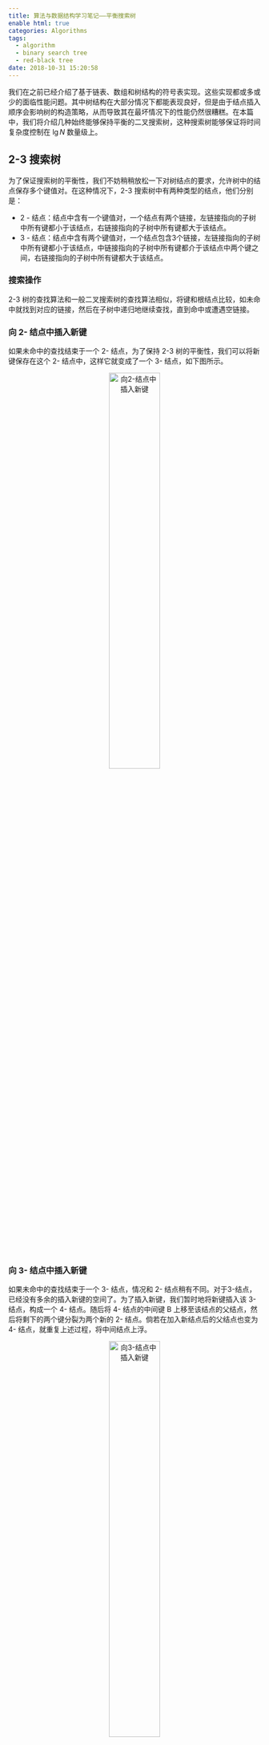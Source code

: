 ```yaml
---
title: 算法与数据结构学习笔记——平衡搜索树
enable html: true
categories: Algorithms
tags:
  - algorithm
  - binary search tree
  - red-black tree
date: 2018-10-31 15:20:58
---
```


我们在之前已经介绍了基于链表、数组和树结构的符号表实现。这些实现都或多或少的面临性能问题。其中树结构在大部分情况下都能表现良好，但是由于结点插入顺序会影响树的构造策略，从而导致其在最坏情况下的性能仍然很糟糕。在本篇中，我们将介绍几种始终能够保持平衡的二叉搜索树，这种搜索树能够保证将时间复杂度控制在 $\lg N$ 数量级上。

<!-- more -->

## 2-3 搜索树

为了保证搜索树的平衡性，我们不妨稍稍放松一下对树结点的要求，允许树中的结点保存多个键值对。在这种情况下，2-3 搜索树中有两种类型的结点，他们分别是：

- 2 - 结点：结点中含有一个键值对，一个结点有两个链接，左链接指向的子树中所有键都小于该结点，右链接指向的子树中所有键都大于该结点。
- 3 - 结点：结点中含有两个键值对，一个结点包含3个链接，左链接指向的子树中所有键都小于该结点，中链接指向的子树中所有键都介于该结点中两个键之间，右链接指向的子树中所有键都大于该结点。

### 搜索操作

2-3 树的查找算法和一般二叉搜索树的查找算法相似，将键和根结点比较，如未命中就找到对应的链接，然后在子树中递归地继续查找，直到命中或遭遇空链接。

### 向 2- 结点中插入新键

如果未命中的查找结束于一个 2- 结点，为了保持 2-3 树的平衡性，我们可以将新键保存在这个 2- 结点中，这样它就变成了一个 3- 结点，如下图所示。

<div align="center">  
<img
    src="http://images.herculas.cn/image/blog/algorithms/search3/insert%20into%20a%202-node.png"
    width="45%"
    alt="向2-结点中插入新键"
/>
</div>

### 向 3- 结点中插入新键

如果未命中的查找结束于一个 3- 结点，情况和 2- 结点稍有不同。对于3-结点，已经没有多余的插入新键的空间了。为了插入新键，我们暂时地将新键插入该 3- 结点，构成一个 4- 结点。随后将 4- 结点的中间键 B 上移至该结点的父结点，然后将剩下的两个键分裂为两个新的 2- 结点。倘若在加入新结点后的父结点也变为 4- 结点，就重复上述过程，将中间结点上浮。

<div align="center">  
<img
    src="http://images.herculas.cn/image/blog/algorithms/search3/insert%20into%20a%203-node.png"
    width="45%"
    alt="向3-结点中插入新键"
/>
</div>

### 分解根结点

如果上面步骤中的上浮操作最终使得根结点也成为 4- 结点，我们可以将该 4- 结点分解成 3 个 2- 结点，将中间键上浮为新的根结点，左右键作为其子结点。

<div align="center">  
<img
    src="http://images.herculas.cn/image/blog/algorithms/search3/splitting%20the%20root.png"
    width="45%"
    alt="分解根结点"
/>
</div>

### 全局性质

注意到，上述插入操作所带来的所有变换都是局部变换，除了相关的结点和链接之外不需要修改或检查树的其他部分。这些局部变换不会影响树的全剧有序性和平衡性，亦即任意空链接到根结点的路径长度都是相等的。

可以证明，在一棵大小为 $N$ 的 2-3 树中，查找和插入操作访问的结点必然不超过 $\lg N$ 个。最好的情况下，访问 2-3 树的时间复杂度为 $0.631 \lg N$。上述最坏情况在 2-3 树全由 2- 结点构成时取得，最好情况在 2-3 树全由 3- 结点构成时取得。

## 红黑树

上述 2-3 树帮助我们构建了一种基于树结构的平衡的符号表实现，但是 2-3 树的代码实现过于复杂，因为我们需要实现不同的结点类型和上浮操作。接下来，我们将介绍一种名为**红黑树**的数据结构来表达 2-3 树的思想。红黑树的实现相较 2-3 树更加容易，因为红黑树的很多操作可以直接复用普通二叉搜索树的代码。

### 等价性

红黑树的基本思想是用标准二叉树结点和额外的信息来完全替换 2-3 树，同时维持 2-3 树的平衡性。为了实现这个目的，我们使用左偏红链接来来连接 2-3 树中 3- 结点的两个内键。

完全脱离 2-3 树的红黑树可以用以下方法定义：

- 含有红黑链接的二叉搜索树；
- 所有红链接均为左链接；
- 没有任何一个结点同时与两条红链接相连；
- 完美黑平衡，即任意空链接到根结点的路径上的黑链接数量相同。

满足以上定义的红黑树，被称为左偏红黑二叉搜索树 (LLRB, Left-leaning Red-black Binary Search Tree)，和相应的 2-3 树必能一一对应，原因是可以将所有红链接画平，这样所有空链接到根结点的距离可以直观的观察而被证明是相同的。如果将红链接相连的两个结点合并，得到的就是标准的 2-3 树。

<div align="center">  
<img
    src="http://images.herculas.cn/image/blog/algorithms/search3/1-1%20correspondence%20between%20RBBSTs%20and%202-3%20trees.png"
    width="50%"
    alt="红黑树和2-3树的等价性"
/>
</div>

### LLRB的基本表示

考虑到二叉树中的每个结点都只有一条指向自己的连接（从父结点指向它），我们需要将该链接的颜色作为结点的性质保存在结点对象中。

```Java
public class RedBlackBST<Key extends Comparable<Key>, Value> {
    private static final boolean RED = true;
    private static final boolean BLACK = false;

    private Node root;

    private class Node {
        private Key key;
        private Value val;
        private Node left, right;
        private boolean color;
        private int size;

        public Node(Key key, Value val, boolean color, int size)  {
            this.key = key;
            this.val = val;
            this.color = color;
            this.size = size;
        }
    }

    private boolean isRed(Node x) {
        if (x == null)
            return false;
        return x.color == RED;
    }
}
```

### 搜索操作

由于红黑树的实现没有改变二叉树的结点表示和结构，所以红黑树的搜索实现可以直接使用普通二叉搜索树的搜索实现。

```Java
public Value get(Key key) {
    if (key == null)
        throw new IllegalArgumentException("argument to get() is null");
    return get(root, key);
}

private Value get(Node x, Key key) {
    while (x != null) {
        int cmp = key.compareTo(x.key);
        if (cmp < 0)
            x = x.left;
        else if (cmp > 0)
            x = x.right;
        else
            return x.val;
    }
    return null;
}
```

除了搜索操作外，其他的一些基本操作如`floor`，`iteration`和`selection`都和二叉搜索树的实现相同，不再赘述。

### 基本原子操作

在实现插入操作之前，我们有一些基本的原子操作需要事先实现。这些原子操作将会在插入操作中被反复使用，是红黑树实现的基础。

#### 左旋 (Left Rotation)

在实现插入或删除操作时可能会出现红色右链接或两条红色的右链接，在操作完成之前这些情况必须被修复。旋转操作可以改变红链接的指向。左旋可以将红色的右链接转化为左链接，其具体原理可参照下图：

<div align="center">  
<img
    src="http://images.herculas.cn/image/blog/algorithms/search3/left%20rotation.png"
    width="75%"
    alt="左旋"
/>
</div>

其具体实现如下：

```Java
private Node rotateLeft(Node h) {
    Node x = h.right;
    h.right = x.left;
    x.left = h;
    x.color = x.left.color;
    x.left.color = RED;

    x.size = h.size;
    h.size = size(h.left) + size(h.right) + 1;

    return x;
}
```

#### 右旋 (Right Rotation)

右旋操作与左旋类似，只需要将对应的链接互换即可。其示意图如下：

<div align="center">  
<img
    src="http://images.herculas.cn/image/blog/algorithms/search3/right%20rotation.png"
    width="75%"
    alt="右旋"
/>
</div>

其具体实现如下：

```Java
private Node rotateRight(Node h) {
    Node x = h.left;
    h.left = x.right;
    x.right = h;
    x.color = x.right.color;
    x.right.color = RED;

    x.size = h.size;
    h.size = size(h.left) + size(h.right) + 1;

    return x;
}
```

旋转操作

#### 颜色转换 (Color Flip)

插入或删除操作可能会使某个结点的两个链接都为红链接，这时需要进行颜色转换以使得该结点的链接满足红黑树的要求。其示意图如下：

<div align="center">  
<img
    src="http://images.herculas.cn/image/blog/algorithms/search3/flip%20colors.png"
    width="90%"
    alt="颜色转换"
/>
</div>

其实现如下：

```Java
private void flipColors(Node h) {
    h.color = !h.color;
    h.left.color = !h.left.color;
    h.right.color = !h.right.color;
}
```

和左右旋一样，颜色转换也是局部操作，既不需要知道其他结点的情况，也不会改变整棵树的黑平衡性。

### 插入操作

实现插入操作的中心思想是始终维持和 2-3 树的一一对应关系，通过使用上述的 LLRB 基本原子操作来维护整棵树的黑平衡性和有序性。

#### 情况 1：向一棵只有一个键（即一个 2- 结点）的树中插入新键

一棵只含有一个键的树只含有一个 2- 结点。插入新键后，若新键小于老键，只需新增一个红链接下的结点即可。若新键大于老键，则新增的结点将会产生一条右偏的红链接，此时需要使用左旋操作修正链接。两种情况的示意图如下：

<div align="center">  
<img
    src="http://images.herculas.cn/image/blog/algorithms/search3/insert%20into%20a%20tree%20with%201%20node.png"
    width="70%"
    alt="情况1"
/>
</div>

#### 情况 2：向树底部的 2- 结点插入新键

想要在树底新增一个新键，首先需要使用基本的二叉搜索树算法向红黑树中查找新键的位置，然后使用红链接将新结点和其父结点相连。如果其父结点是一个 2- 结点（即指向父结点的链接为黑链接），则可以使用情况1中的方法调整链接。

<div align="center">  
<img
    src="http://images.herculas.cn/image/blog/algorithms/search3/insert%20into%20a%202-node%20at%20the%20bottom.png"
    width="45%"
    alt="情况2"
/>
</div>

#### 情况 3：向一棵只有两个键（即一个 3- 结点）的树中插入新键

这种情况分为三种子情况，分别为：

1. 新键大于原树中的两个键。这时新键被连接到 3- 结点的右链接上。这时树是平衡的，只需将两条链接由红变黑即可（颜色转换）。
2. 新键小于原树中的两个键。这时新键被连接到最左边的空链接上，这样就产生了两条连续的红链接。继续将上层的红链接右旋，我们就得到了第一种情况。
3. 新键介于原树中两个键之间。这时新键被接在左键的右链接上。我们只需将下层的红链接左旋即可得到第二种情况。

<div align="center">  
<img
    src="http://images.herculas.cn/image/blog/algorithms/search3/insert%20into%20a%20tree%20with%202%20nodes.png"
    width="90%"
    alt="情况3"
/>
</div>

#### 情况 4：向树底部的 3- 结点插入新键

想要在树底部的 3- 结点下插入一个新键，情况大致和情况 3 中的 3 种子情况相似。

1. 指向新结点的链接是 3- 结点的右链接，这时我们只需转换颜色即可。
2. 指向新结点的链接是 3- 结点的左链接，这时我们需要进行右旋转然后再转换颜色。
3. 指向新结点的链接是 3- 结点的中链接，这时我们需要先左旋转下层链接然后右旋转上层链接，最后再转换颜色。

上述颜色转换操作会将中结点的链接变红，这意味着将其送入了父结点中。随后我们可以在父结点中采用同样的方式解决该问题。

<div align="center">  
<img
    src="http://images.herculas.cn/image/blog/algorithms/search3/insert%20into%20a%203-node%20at%20the%20bottom%201.png"
    width="90%"
    alt="情况4"
/>
</div>

<div align="center">  
<img
    src="http://images.herculas.cn/image/blog/algorithms/search3/insert%20into%20a%203-node%20at%20the%20bottom%202.png"
    width="90%"
    alt="情况4"
/>
</div>

#### 实现

只需要在沿着插入点到根结点的路径向上移动时所经过的每个结点中顺序完成以下操作，我们就能够完成插入操作：

1. 如果右子结点是红色的而左子节点是黑色的，进行左旋转；
2. 如果左子结点是红色的，且它的左子结点也是红色的，进行右旋转；
3. 如果左右子结点均为红色，就进行颜色转换。

<div align="center">  
<img
    src="http://images.herculas.cn/image/blog/algorithms/search3/conditions%20switch.png"
    width="45%"
    alt="状态转换示意图"
/>
</div>

实现代码如下：

```Java
public void put(Key key, Value val) {
    if (key == null)
        throw new IllegalArgumentException("first argument to put() is null");
    if (val == null) {
        delete(key);
        return;
    }

    root = put(root, key, val);
    root.color = BLACK;
}

private Node put(Node h, Key key, Value val) {
    if (h == null)
        return new Node(key, val, RED, 1);

    int cmp = key.compareTo(h.key);

    if (cmp < 0)
        h.left = put(h.left, key, val);
    else if (cmp > 0)
        h.right = put(h.right, key, val);
    else
        h.val = val;

    if (isRed(h.right) && !isRed(h.left))
        h = rotateLeft(h);
    if (isRed(h.left) && isRed(h.left.left))
        h = rotateRight(h);
    if (isRed(h.left) && isRed(h.right))
        flipColors(h);
    h.size = size(h.left) + size(h.right) + 1;
    return h;
}
```

### 性能表现

以下关于红黑树的结论可以通过证明得到：

1. 可以证明，所有基于红黑树的符号表实现都能保证操作的时间复杂度为对数级别。
2. 一棵大小为 $N$ 的红黑树的高度不会超过 $2\lg N$。
3. 一棵大小为 $N$ 的红黑树中，根结点到任意结点的平均路径长度为约 $1.00 \lg N$。

和之前我们介绍过的几种符号表实现进行比较，很容易发现红黑树的表现最为优异。

|数据结构|最坏查找|最坏插入|最坏删除|平均查找|平均插入|平均删除|
|:-----:|:----:|:-----:|:-----:|:----:|:----:|:----:|
|无序链表|$N$|$N$|$N$|$\frac{N}{2}$|$N$|$\frac{N}{2}$|
|有序数组|$\lg N$|$2N$|$N$|$\lg N$|$\frac{N}{2}$|$\frac{N}{2}$|
|二叉搜索树|$N$|$N$|$N$|$1.39 \lg N$|$1.39 \lg N$|?|
|2-3树|$c \lg N$|$c \lg N$|$c \lg N$|$c \lg N$|$c \lg N$|$c \lg N$|
|红黑树|$2 \lg N$|$2 \lg N$|$2 \lg N$|$1.00 \lg N$|$1.00 \lg N$|$1.00 \lg N$|

## 参考文献

1. [Robert Sedgewick, Kevin Wayne. 算法 第四版](https://book.douban.com/subject/19952400/)
2. [Kevin Wayne,  Robert Sedgewick. Coursera Algorithms Part I, Princeton University.](https://www.coursera.org/learn/algorithms-part1/home/welcome)
